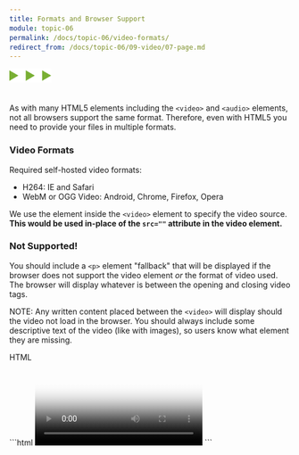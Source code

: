 ```yaml
---
title: Formats and Browser Support
module: topic-06
permalink: /docs/topic-06/video-formats/
redirect_from: /docs/topic-06/09-video/07-page.md
---
```


<img src="./../../../img/arrow-divider.svg" style="width: 75px; border: none; margin: 0px 0 20px 0" />

As with many HTML5 elements including the `<video>` and `<audio>` elements, not all browsers support the same format. Therefore, even with HTML5 you need to provide your files in multiple formats.

### Video Formats
Required self-hosted video formats:

- H264: IE and Safari
- WebM or OGG Video: Android, Chrome, Firefox, Opera

We use the <source /> element inside the `<video>` element to specify the video source. **This would be used in-place of the `src=""` attribute in the video element.**


### Not Supported!

You should include a `<p>` element "fallback" that will be displayed if the browser does not support the video element _or_ the format of video used. The browser will display whatever is between the opening and closing video tags.

<span class="label label-info">NOTE:</span> Any written content placed between the `<video>` will display should the video not load in the browser. You should always include some descriptive text of the video (like with images), so users know what element they are missing.

<div id="code-heading">HTML</div>
```html
<video src="#" poster="#" width="..." height="..." preload controls>
  <p>A video of a puppy playing in the snow.</p>
  <p>Sorry, your browser doesn't support embedded videos, but don't worry, you can <a href="./media/videofile.webm">download it</a> and watch it with your favorite video player!</p>
</video>
```
